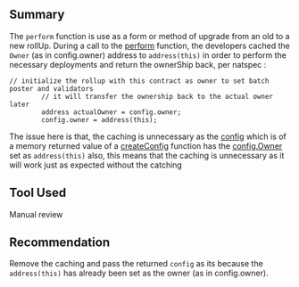 ## Summary
The `perform` function is use as a form or method of upgrade from an old to a new rollUp. During a call to the [perform](https://github.com/code-423n4/2024-05-arbitrum-foundation/blob/6f861c85b281a29f04daacfe17a2099d7dad5f8f/src/rollup/BOLDUpgradeAction.sol#L464) function, the developers cached the `Owner` (as in config.owner) address to `address(this)` in order to perform the necessary deployments and return the ownerShip back, per natspec :
```solidity
// initialize the rollup with this contract as owner to set batch poster and validators
        // it will transfer the ownership back to the actual owner later
        address actualOwner = config.owner;
        config.owner = address(this);
``` 

The issue here is that, the caching is unnecessary as the [config](https://github.com/code-423n4/2024-05-arbitrum-foundation/blob/6f861c85b281a29f04daacfe17a2099d7dad5f8f/src/rollup/BOLDUpgradeAction.sol#L469) which is of a memory returned value of a [createConfig](https://github.com/code-423n4/2024-05-arbitrum-foundation/blob/6f861c85b281a29f04daacfe17a2099d7dad5f8f/src/rollup/BOLDUpgradeAction.sol#L367) function has the [config.Owner](https://github.com/code-423n4/2024-05-arbitrum-foundation/blob/6f861c85b281a29f04daacfe17a2099d7dad5f8f/src/rollup/BOLDUpgradeAction.sol#L393) set as `address(this)` also, this means that the caching is unnecessary as it will work just as expected without the catching

## Tool Used

Manual review

## Recommendation

Remove the caching and pass the returned `config` as its because the `address(this)` has already been set as the owner (as in config.owner).
